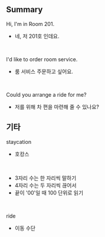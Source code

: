 ## Summary

Hi, I'm in Room 201.
- 네, 저 201호 인데요.

<br>

I'd like to order room service.
- 룸 서비스 주문하고 싶어요.

<br>

Could you arrange a ride for me?
- 저를 위해 차 편을 마련해 줄 수 있나요?

## 기타

staycation
- 호캉스

<br>

- 3자리 수는 한 자리씩 말하기
- 4자리 수는 두 자리씩 끊어서
- 끝이 '00'일 때 100 단위로 읽기

<br>

ride
- 이동 수단
